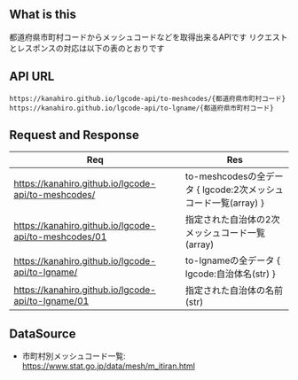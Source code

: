 ## What is this
都道府県市町村コードからメッシュコードなどを取得出来るAPIです
リクエストとレスポンスの対応は以下の表のとおりです

## API URL
```
https://kanahiro.github.io/lgcode-api/to-meshcodes/{都道府県市町村コード}
https://kanahiro.github.io/lgcode-api/to-lgname/{都道府県市町村コード}
```

## Request and Response
|  Req  |  Res  |
| ---- | ---- |
|  https://kanahiro.github.io/lgcode-api/to-meshcodes/  |  to-meshcodesの全データ { lgcode:2次メッシュコード一覧(array) }  |
|  https://kanahiro.github.io/lgcode-api/to-meshcodes/01  |  指定された自治体の2次メッシュコード一覧(array)  |
|  https://kanahiro.github.io/lgcode-api/to-lgname/  |  to-lgnameの全データ { lgcode:自治体名(str) }  |
|  https://kanahiro.github.io/lgcode-api/to-lgname/01  |  指定された自治体の名前(str)  |

## DataSource
- 市町村別メッシュコード一覧: https://www.stat.go.jp/data/mesh/m_itiran.html